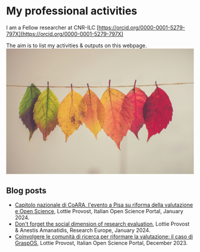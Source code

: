 # My professional activities

I am a Fellow researcher at CNR-ILC [https://orcid.org/0000-0001-5279-797X](https://orcid.org/0000-0001-5279-797X)

The aim is to list my activities & outputs on this webpage.
![](attachments/chris-lawton-5IHz5WhosQE-unsplash.jpg)


## Blog posts
- [Capitolo nazionale di CoARA, l'evento a Pisa su riforma della valutazione e Open Science](https://open-science.it/-/capitolo-nazionale-di-coara-l-evento-a-pisa-su-riforma-della-valutazione-e-open-science), Lottie Provost, Italian Open Science Portal, January 2024. 
- [Don't forget the social dimension of research evaluation](https://www.researchprofessionalnews.com/rr-news-europe-views-of-europe-2024-1-don-t-forget-the-social-dimension-of-research-evaluation/ ), Lottie Provost & Anestis Amanatidis, Research Europe, January 2024.  
- [Coinvolgere le comunità di ricerca per riformare la valutazione: il caso di GraspOS](https://open-science.it/article?rpk=279673), Lottie Provost, Italian Open Science Portal, December 2023.

